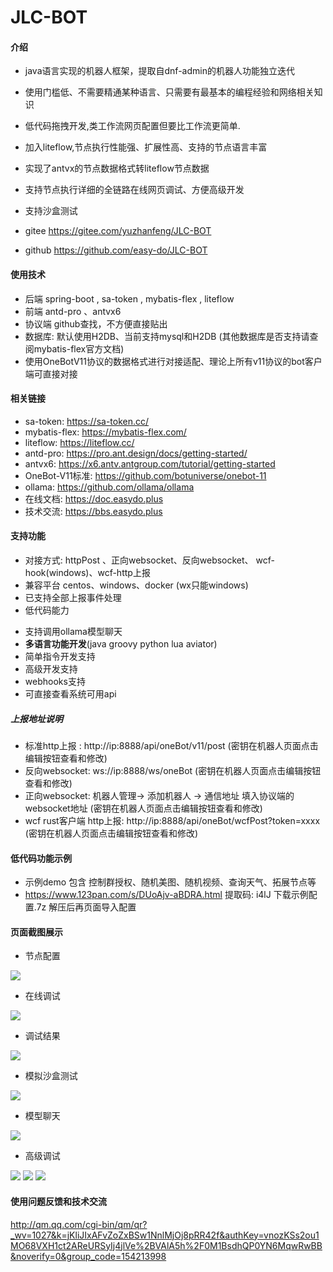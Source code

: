 # JLC-BOT

#### 介绍

* java语言实现的机器人框架，提取自dnf-admin的机器人功能独立迭代
* 使用门槛低、不需要精通某种语言、只需要有最基本的编程经验和网络相关知识
* 低代码拖拽开发,类工作流网页配置但要比工作流更简单.
* 加入liteflow,节点执行性能强、扩展性高、支持的节点语言丰富
* 实现了antvx的节点数据格式转liteflow节点数据
* 支持节点执行详细的全链路在线网页调试、方便高级开发
* 支持沙盒测试

* gitee https://gitee.com/yuzhanfeng/JLC-BOT
* github https://github.com/easy-do/JLC-BOT

#### 使用技术

- 后端 spring-boot , sa-token , mybatis-flex , liteflow
- 前端 antd-pro 、antvx6
- 协议端 github查找，不方便直接贴出
- 数据库: 默认使用H2DB、当前支持mysql和H2DB (其他数据库是否支持请查阅mybatis-flex官方文档)
- 使用OneBotV11协议的数据格式进行对接适配、理论上所有v11协议的bot客户端可直接对接


#### 相关链接
- sa-token: https://sa-token.cc/
- mybatis-flex: https://mybatis-flex.com/
- liteflow: https://liteflow.cc/
- antd-pro: https://pro.ant.design/docs/getting-started/
- antvx6: https://x6.antv.antgroup.com/tutorial/getting-started
- OneBot-V11标准: https://github.com/botuniverse/onebot-11
- ollama: https://github.com/ollama/ollama
- 在线文档: https://doc.easydo.plus
- 技术交流: https://bbs.easydo.plus


#### 支持功能

- 对接方式: httpPost 、正向websocket、反向websocket、 wcf-hook(windows)、wcf-http上报
- 兼容平台 centos、windows、docker (wx只能windows)
- 已支持全部上报事件处理
- 低代码能力
* 支持调用ollama模型聊天
* **多语言功能开发**(java groovy python lua aviator)
* 简单指令开发支持
* 高级开发支持
* webhooks支持
* 可直接查看系统可用api


##### 上报地址说明

* 标准http上报 : http://ip:8888/api/oneBot/v11/post (密钥在机器人页面点击编辑按钮查看和修改)
* 反向websocket: ws://ip:8888/ws/oneBot (密钥在机器人页面点击编辑按钮查看和修改)
* 正向websocket: 机器人管理-> 添加机器人 -> 通信地址 填入协议端的websocket地址 (密钥在机器人页面点击编辑按钮查看和修改)
* wcf rust客户端 http上报: http://ip:8888/api/oneBot/wcfPost?token=xxxx (密钥在机器人页面点击编辑按钮查看和修改)

#### 低代码功能示例

* 示例demo 包含 控制群授权、随机美图、随机视频、查询天气、拓展节点等
* https://www.123pan.com/s/DUoAjv-aBDRA.html 提取码: i4lJ  下载示例配置.7z 解压后再页面导入配置

#### 页面截图展示

* 节点配置

<img src="./img/img.png">

* 在线调试

<img src="./img/img_1.png">

* 调试结果

<img src="./img/img_2.png">

* 模拟沙盒测试

<img src="./img/img_3.png">

* 模型聊天

<img src="./img/img_4.png">

* 高级调试

<img src="./img/img_5.png">
<img src="./img/img_6.png">
<img src="./img/img_7.png">

#### 使用问题反馈和技术交流

http://qm.qq.com/cgi-bin/qm/qr?_wv=1027&k=jKliJIxAFvZoZxBSw1NnlMjOj8pRR42f&authKey=vnozKSs2ou1MO68VXH1ct2AReURSyIj4jlVe%2BVAlA5h%2F0M1BsdhQP0YN6MqwRwBB&noverify=0&group_code=154213998






